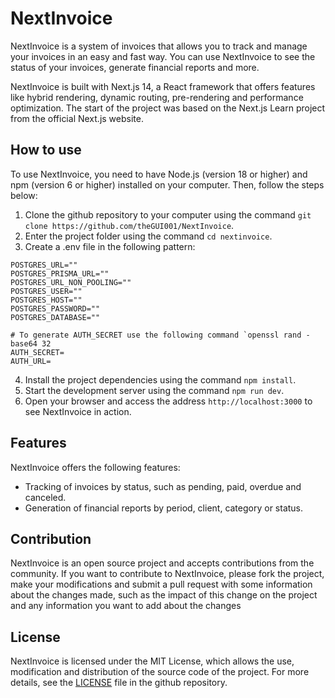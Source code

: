 # NextInvoice

NextInvoice is a system of invoices that allows you to track and manage your invoices in an easy and fast way. You can use NextInvoice to see the status of your invoices, generate financial reports and more.

NextInvoice is built with Next.js 14, a React framework that offers features like hybrid rendering, dynamic routing, pre-rendering and performance optimization. The start of the project was based on the Next.js Learn project from the official Next.js website.

## How to use

To use NextInvoice, you need to have Node.js (version 18 or higher) and npm (version 6 or higher) installed on your computer. Then, follow the steps below:

1. Clone the github repository to your computer using the command `git clone https://github.com/theGUI001/NextInvoice`.
2. Enter the project folder using the command `cd nextinvoice`.
3. Create a .env file in the following pattern:

 ```env
 POSTGRES_URL=""
 POSTGRES_PRISMA_URL=""
 POSTGRES_URL_NON_POOLING=""
 POSTGRES_USER=""
 POSTGRES_HOST=""
 POSTGRES_PASSWORD=""
 POSTGRES_DATABASE=""

 # To generate AUTH_SECRET use the following command `openssl rand -base64 32
 AUTH_SECRET=
 AUTH_URL=
 ```
 
4. Install the project dependencies using the command `npm install`.
5. Start the development server using the command `npm run dev`.
6. Open your browser and access the address `http://localhost:3000` to see NextInvoice in action.

## Features

NextInvoice offers the following features:

- Tracking of invoices by status, such as pending, paid, overdue and canceled.
- Generation of financial reports by period, client, category or status.

## Contribution

NextInvoice is an open source project and accepts contributions from the community. If you want to contribute to NextInvoice, please fork the project, make your modifications and submit a pull request with some information about the changes made, such as the impact of this change on the project and any information you want to add about the changes

## License

NextInvoice is licensed under the MIT License, which allows the use, modification and distribution of the source code of the project. For more details, see the [LICENSE](https://github.com/theGUI001/NextInvoice/blob/master/LICENSE) file in the github repository.
